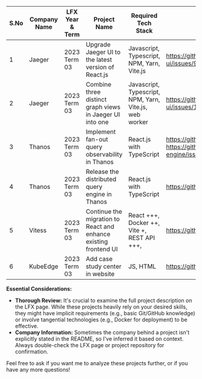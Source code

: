 

| S.No | Company Name | LFX Year & Term | Project Name                                                                                           | Required Tech Stack                           | Project GitHub Link                                                             | Project LFX Link                                                                                    |
|------|---------------|-------------------|-------------------------------------------------------------------------------------------------------|------------------------------------------------|--------------------------------------------------------------------------------|-----------------------------------------------------------------------------------------------------|
| 1    | Jaeger        | 2023 Term 03      | Upgrade Jaeger UI to the latest version of React.js                                                    | Javascript, Typescript, NPM, Yarn, Vite.js     | https://github.com/jaegertracing/jaeger-ui/issues/998                         | https://mentorship.lfx.linuxfoundation.org/project/83cc55fe-b97a-4195-8dd2-cc9aed7e509c            |
| 2    | Jaeger        | 2023 Term 03      | Combine three distinct graph views in Jaeger UI into one                                              | Javascript, Typescript, NPM, Yarn, Vite.js, web worker | https://github.com/jaegertracing/jaeger-ui/issues/1466                        | https://mentorship.lfx.linuxfoundation.org/project/1e67c90b-de3e-4c4e-a2be-a5583a948864            |
| 3    | Thanos        | 2023 Term 03      | Implement fan-out query observability in Thanos                                                        | React.js with TypeScript                      | https://github.com/thanos-io/thanos/issues/6517, https://github.com/thanos-community/promql-engine/issues/106 | https://mentorship.lfx.linuxfoundation.org/project/5a96f43c-d858-40c2-b556-2770ba6b03d4            |
| 4    | Thanos        | 2023 Term 03      | Release the distributed query engine in Thanos                                                          | React.js with TypeScript                      | https://github.com/thanos-io/thanos/issues/6124                               | https://mentorship.lfx.linuxfoundation.org/project/3d6d3534-24e9-4261-9b91-7de3d78554f7            |
| 5    | Vitess        | 2023 Term 03      | Continue the migration to React and enhance existing frontend UI                                      | React +++, Docker ++, Vite +, REST API +++,  | https://github.com/vitessio/arewefastyet/issues/415                            | https://mentorship.lfx.linuxfoundation.org/project/10d70edd-60ec-409b-8801-0fb752501b12            |
| 6    | KubeEdge      | 2023 Term 03      | Add case study center in website                                                                      | JS, HTML                                       | https://github.com/kubeedge/website/issues/347                                     | https://mentorship.lfx.linuxfoundation.org/project/12dda5ae-a123-4e2a-985c-13d33f8a25f0            |

**Essential Considerations:**

* **Thorough Review:**  It's crucial to examine the full project description on the LFX page. While these projects heavily rely on your desired skills, they might have implicit requirements (e.g., basic Git/GitHub knowledge) or involve tangential technologies (e.g., Docker for deployment) to be effective.
* **Company Information:**  Sometimes the company behind a project isn't explicitly stated in the README, so I've inferred it based on context. Always double-check the LFX page or project repository for confirmation.

Feel free to ask if you want me to analyze these projects further, or if you have any more questions! 
